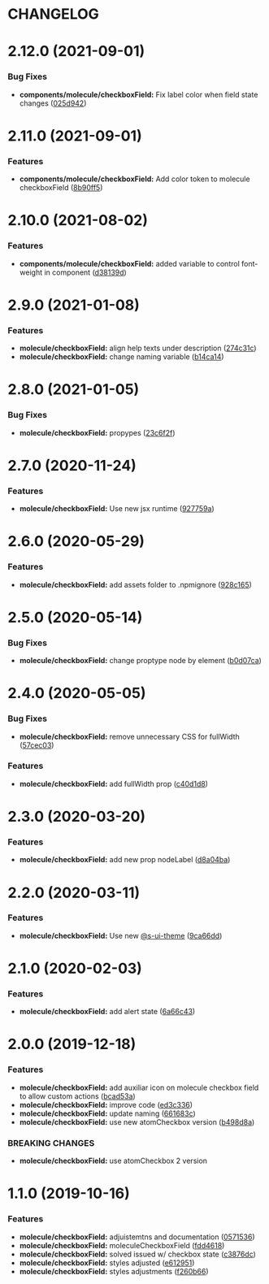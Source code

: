 # CHANGELOG

# 2.12.0 (2021-09-01)


### Bug Fixes

* **components/molecule/checkboxField:** Fix label color when field state changes ([025d942](https://github.com/SUI-Components/sui-components/commit/025d9420e032ccd4ff0b008ad5495869e5e7a759))



# 2.11.0 (2021-09-01)


### Features

* **components/molecule/checkboxField:** Add color token to molecule checkboxField ([8b90ff5](https://github.com/SUI-Components/sui-components/commit/8b90ff564f339e0cb4534527b8d84740f7682bf9))



# 2.10.0 (2021-08-02)


### Features

* **components/molecule/checkboxField:** added variable to control font-weight in component ([d38139d](https://github.com/SUI-Components/sui-components/commit/d38139da23470b7c1c898d53b34c34f56be40149))



# 2.9.0 (2021-01-08)


### Features

* **molecule/checkboxField:** align help texts under description ([274c31c](https://github.com/SUI-Components/sui-components/commit/274c31c234bfc9095e7339185a68394e3acbc9bb))
* **molecule/checkboxField:** change naming variable ([b14ca14](https://github.com/SUI-Components/sui-components/commit/b14ca144fa48a7834d82926b239c21a15e2f1c05))



# 2.8.0 (2021-01-05)


### Bug Fixes

* **molecule/checkboxField:** propypes ([23c6f2f](https://github.com/SUI-Components/sui-components/commit/23c6f2faf372a6222bbecb84a6f1492a239329a4))



# 2.7.0 (2020-11-24)


### Features

* **molecule/checkboxField:** Use new jsx runtime ([927759a](https://github.com/SUI-Components/sui-components/commit/927759a8e0b89c80ab25df3a6e4263f7f13c7f8a))



# 2.6.0 (2020-05-29)


### Features

* **molecule/checkboxField:** add assets folder to .npmignore ([928c165](https://github.com/SUI-Components/sui-components/commit/928c165728a22548dca85bbad0778953d171deba))



# 2.5.0 (2020-05-14)


### Bug Fixes

* **molecule/checkboxField:** change proptype node by element ([b0d07ca](https://github.com/SUI-Components/sui-components/commit/b0d07cac7998d448813bc6bdbc6767705e4f37db))



# 2.4.0 (2020-05-05)


### Bug Fixes

* **molecule/checkboxField:** remove unnecessary CSS for fullWidth ([57cec03](https://github.com/SUI-Components/sui-components/commit/57cec03448d19f4ee07d33eeae14b9451ae25959))


### Features

* **molecule/checkboxField:** add fullWidth prop ([c40d1d8](https://github.com/SUI-Components/sui-components/commit/c40d1d84414b305d0d747f25d31cf299afcf62e2))



# 2.3.0 (2020-03-20)


### Features

* **molecule/checkboxField:** add new prop nodeLabel ([d8a04ba](https://github.com/SUI-Components/sui-components/commit/d8a04bac364a53d011e38912b33cbc16cdf8dfd3))



# 2.2.0 (2020-03-11)


### Features

* **molecule/checkboxField:** Use new [@s-ui-theme](https://github.com/s-ui-theme) ([9ca66dd](https://github.com/SUI-Components/sui-components/commit/9ca66dd4f7d67b997f8d8c6e9b3514970461ea0a))



# 2.1.0 (2020-02-03)


### Features

* **molecule/checkboxField:** add alert state ([6a66c43](https://github.com/SUI-Components/sui-components/commit/6a66c438c8a6d2d175967ad9b2145ed01bab5292))



# 2.0.0 (2019-12-18)


### Features

* **molecule/checkboxField:** add auxiliar icon on molecule checkbox field to allow custom actions ([bcad53a](https://github.com/SUI-Components/sui-components/commit/bcad53ae00c12fd18d741f9f3da74308a0e11d92))
* **molecule/checkboxField:** improve code ([ed3c336](https://github.com/SUI-Components/sui-components/commit/ed3c336ec863d515cde9226e1cffe290848bed76))
* **molecule/checkboxField:** update naming ([661683c](https://github.com/SUI-Components/sui-components/commit/661683c0f2f9fcf4931bbb9b1cb81e9f616310a0))
* **molecule/checkboxField:** use new atomCheckbox version ([b498d8a](https://github.com/SUI-Components/sui-components/commit/b498d8ad50cf3d982af050af111989be73010432))


### BREAKING CHANGES

* **molecule/checkboxField:** use atomCheckbox 2 version



# 1.1.0 (2019-10-16)


### Features

* **molecule/checkboxField:** adjuistemtns and documentation ([0571536](https://github.com/SUI-Components/sui-components/commit/0571536ae72d391e5915894e9609997c3be9d13a))
* **molecule/checkboxField:** moleculeCheckboxField ([fdd4618](https://github.com/SUI-Components/sui-components/commit/fdd461815637a8dfb161162bc2a50412f3407eff))
* **molecule/checkboxField:** solved issued w/ checkbox state ([c3876dc](https://github.com/SUI-Components/sui-components/commit/c3876dc54ca1d7f399d116891ea9db90848c00aa))
* **molecule/checkboxField:** styles adjusted ([e612951](https://github.com/SUI-Components/sui-components/commit/e61295175d72593a234533c7bf7c8e5e5aa6f867))
* **molecule/checkboxField:** styles adjustments ([f260b66](https://github.com/SUI-Components/sui-components/commit/f260b66cabbd33c986ad193e5dcae80cf925a893))



